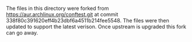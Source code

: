 The files in this directory were forked from
https://aur.archlinux.org/conftest.git at commit
338f80c391620eff4b23dbf6a4511b214fee5548. The files were then updated to support
the latest verison. Once upstream is upgraded this fork can go away.
